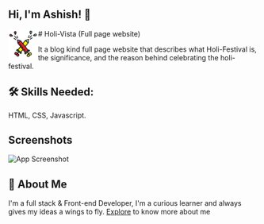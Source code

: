 
## Hi, I'm Ashish! 👋


<img src="./img/HoliLogo.png" align="left" width="60" height="60"/> # Holi-Vista (Full page website)

It a blog kind full page website that describes what Holi-Festival is, the significance, and the reason behind celebrating
the holi-festival.


## 🛠 Skills Needed:
HTML, CSS, Javascript.

## Screenshots

![App Screenshot](https://via.placeholder.com/468x300?text=App+Screenshot+Here)


## 🚀 About Me
I'm a full stack & Front-end Developer, I'm a curious learner and always gives my ideas a wings to fly. <a href="https://github.com/Afirestriker">Explore</a> to know more about me

